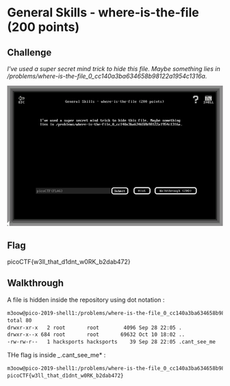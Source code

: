 
# General Skills - where-is-the-file (200 points)

## Challenge

*I've used a super secret mind trick to hide this file. Maybe something lies in /problems/where-is-the-file_0_cc140a3ba634658b98122a1954c1316a.*

![Challenge](../_images/general_skills_where-is-the-file_challenge.png)

## Flag

picoCTF{w3ll_that_d1dnt_w0RK_b2dab472}

## Walkthrough

A file is hidden inside the repository using dot notation :

```bash
m3oow@pico-2019-shell1:/problems/where-is-the-file_0_cc140a3ba634658b98122a1954c1316a$ ls -al
total 80
drwxr-xr-x   2 root       root        4096 Sep 28 22:05 .
drwxr-x--x 684 root       root       69632 Oct 10 18:02 ..
-rw-rw-r--   1 hacksports hacksports    39 Sep 28 22:05 .cant_see_me
```

THe flag is inside *_*.cant_see_me* :

```bash
m3oow@pico-2019-shell1:/problems/where-is-the-file_0_cc140a3ba634658b98122a1954c1316a$ cat .cant_see_me
picoCTF{w3ll_that_d1dnt_w0RK_b2dab472}
```
